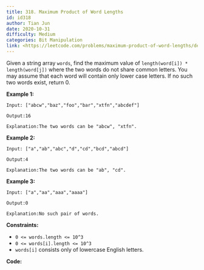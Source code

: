 ```yaml
---
title: 318. Maximum Product of Word Lengths
id: id318
author: Tian Jun
date: 2020-10-31
difficulty: Medium
categories: Bit Manipulation
link: <https://leetcode.com/problems/maximum-product-of-word-lengths/description/>
---
```


Given a string array `words`, find the maximum value of `length(word[i]) *
length(word[j])` where the two words do not share common letters. You may
assume that each word will contain only lower case letters. If no such two
words exist, return 0.

**Example 1:**
            
	Input: ["abcw","baz","foo","bar","xtfn","abcdef"]    
	Output:16     
	Explanation:The two words can be "abcw", "xtfn".

**Example 2:**
            
	Input: ["a","ab","abc","d","cd","bcd","abcd"]    
	Output:4     
	Explanation:The two words can be "ab", "cd".

**Example 3:**
            
	Input: ["a","aa","aaa","aaaa"]    
	Output:0     
	Explanation:No such pair of words.    



**Constraints:**

  * `0 <= words.length <= 10^3`
  * `0 <= words[i].length <= 10^3`
  * `words[i]` consists only of lowercase English letters.


**Code:**
